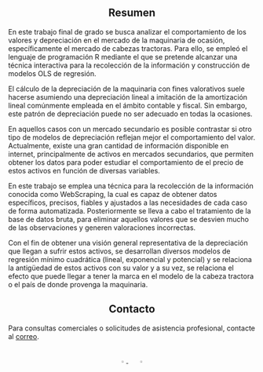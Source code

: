 ## <div align="center">Resumen</div>

En este trabajo final de grado se busca analizar el comportamiento de los valores y depreciación en el mercado de la maquinaria de ocasión, específicamente el mercado de cabezas tractoras. Para ello, se empleó el lenguaje de programación R mediante el que se pretende alcanzar una técnica interactiva para la recolección de la información y
construcción de modelos OLS de regresión.

El cálculo de la depreciación de la maquinaria con fines valorativos suele hacerse asumiendo una depreciación lineal a imitación de la amortización lineal comúnmente empleada en el ámbito contable y fiscal. Sin embargo, este patrón de depreciación puede no ser adecuado en todas la ocasiones.

En aquellos casos con un mercado secundario es posible contrastar si otro tipo de modelos de depreciación reflejan mejor el comportamiento del valor. Actualmente, existe una gran cantidad de información disponible en internet, principalmente de activos en mercados secundarios, que permiten obtener los datos para poder estudiar el comportamiento de el precio de estos activos en función de diversas variables.

En este trabajo se emplea una técnica para la recolección de la información conocida como WebScraping, la cual es capaz de obtener datos específicos, precisos, fiables y ajustados a las necesidades de cada caso de forma automatizada. Posteriormente se lleva a cabo el tratamiento de la base de datos bruta, para eliminar aquellos valores que se desvien mucho de las observaciones y generen valoraciones incorrectas.

Con el fin de obtener una visión general representativa de la depreciación que llegan a sufrir estos activos, se desarrollan diversos modelos de regresión mínimo cuadrática (lineal, exponencial y potencial) y se relaciona la antigüedad de estos activos con su valor y a su vez, se relaciona el efecto que puede llegar a tener la marca en el modelo de la cabeza tractora o el país de donde provenga la maquinaria.


## <div align="center">Contacto</div>

Para consultas comerciales o solicitudes de asistencia profesional, contacte al [correo](costan.alejandro.99@gmail.com).

<br>

<div align="center">
    <a href="https://github.com/macosma1">
        <img src="https://github.com/ultralytics/yolov5/releases/download/v1.0/logo-social-github.png" width="3%"/>
    </a>
    <img width="3%" />
    <a href="https://www.linkedin.com/in/manuel-alejandro-costan/">
        <img src="https://github.com/ultralytics/yolov5/releases/download/v1.0/logo-social-linkedin.png" width="3%"/>
    </a>
</div>
